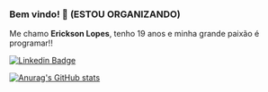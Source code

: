 ### Bem vindo! 👋 (ESTOU ORGANIZANDO)

Me chamo **Erickson Lopes**, tenho 19 anos e minha grande paixão é programar!!


[![Linkedin Badge](https://img.shields.io/badge/-LinkedIn-blue?style=flat-square&logo=Linkedin&logoColor=white&link=https://linkedin.com/in/brunoluiss)](https://www.linkedin.com/in/ericksonlopesdev/)

[![Anurag's GitHub stats](https://github-readme-stats.vercel.app/api?username=Erickson-lopes-dev&show_icons=true&theme=cobalt)](https://github.com/Erickson-lopes-dev/github-readme-stats)
